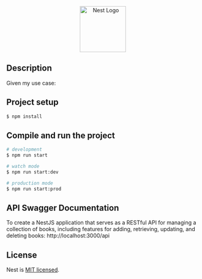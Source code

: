 <p align="center">
  <a href="http://nestjs.com/" target="blank"><img src="https://nestjs.com/img/logo-small.svg" width="120" alt="Nest Logo" /></a>
</p>

[circleci-image]: https://img.shields.io/circleci/build/github/nestjs/nest/master?token=abc123def456
[circleci-url]: https://circleci.com/gh/nestjs/nest

## Description
Given my use case:



## Project setup

```bash
$ npm install
```

## Compile and run the project

```bash
# development
$ npm run start

# watch mode
$ npm run start:dev

# production mode
$ npm run start:prod
```
## API Swagger Documentation
To create a NestJS application that serves as a RESTful API for managing a collection of books, including features for adding, retrieving, updating, and deleting books: http://localhost:3000/api


## License

Nest is [MIT licensed](https://github.com/nestjs/nest/blob/master/LICENSE).
